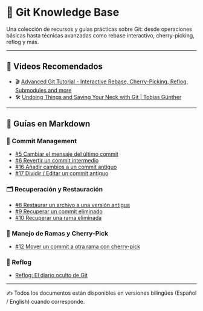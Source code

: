 # 🧠 Git Knowledge Base

Una colección de recursos y guías prácticas sobre Git: desde operaciones básicas hasta técnicas avanzadas como rebase interactivo, cherry-picking, reflog y más.

---

## 🎥 Videos Recomendados

- 🎬 [Advanced Git Tutorial - Interactive Rebase, Cherry-Picking, Reflog, Submodules and more](https://www.youtube.com/watch?v=qsTthZi23VE)
- 🛠️ [Undoing Things and Saving Your Neck with Git | Tobias Günther](https://www.youtube.com/watch?v=7A6hFIZflUw)

---

## 📘 Guías en Markdown

### 🔄 Commit Management

- [#5 Cambiar el mensaje del último commit](git_change_message_last_commit_bilingual.md)
- [#6 Revertir un commit intermedio](git_revert_middle_commit_bilingual.md)
- [#16 Añadir cambios a un commit antiguo](git_modify_old_commit_bilingual.md)
- [#17 Dividir / Editar un commit antiguo](split_commit_git_tutorial.md)

### 🗂️ Recuperación y Restauración

- [#8 Restaurar un archivo a una versión antigua](git_restore_old_file_bilingual.md)
- [#9 Recuperar un commit eliminado](git_reflog_recovery_bilingual.md)
- [#10 Recuperar una rama eliminada](git_reflog_recovery_bilingual.md)

### 🌿 Manejo de Ramas y Cherry-Pick

- [#12 Mover un commit a otra rama con cherry-pick](git_move_commit_between_branches.md)

### 📝 Reflog

- [Reflog: El diario oculto de Git](git_reflog_recovery_bilingual.md)

---

✍️ Todos los documentos están disponibles en versiones bilingües (Español / English) cuando corresponde.
